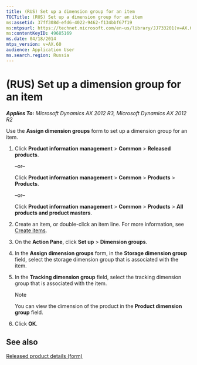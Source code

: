 ```yaml
---
title: (RUS) Set up a dimension group for an item
TOCTitle: (RUS) Set up a dimension group for an item
ms:assetid: 37ff308d-efd6-4022-9462-f134bbf67f19
ms:mtpsurl: https://technet.microsoft.com/en-us/library/JJ733201(v=AX.60)
ms:contentKeyID: 49685169
ms.date: 04/18/2014
mtps_version: v=AX.60
audience: Application User
ms.search.region: Russia
---
```


# (RUS) Set up a dimension group for an item 


_**Applies To:** Microsoft Dynamics AX 2012 R3, Microsoft Dynamics AX 2012 R2_

Use the **Assign dimension groups** form to set up a dimension group for an item.

1.  Click **Product information management** \> **Common** \> **Released products**.
    
    –or–
    
    Click **Product information management** \> **Common** \> **Products** \> **Products**.
    
    –or–
    
    Click **Product information management** \> **Common** \> **Products** \> **All products and product masters**.

2.  Create an item, or double-click an item line. For more information, see [Create items](create-items.md).

3.  On the **Action Pane**, click **Set up** \> **Dimension groups**.

4.  In the **Assign dimension groups** form, in the **Storage dimension group** field, select the storage dimension group that is associated with the item.

5.  In the **Tracking dimension group** field, select the tracking dimension group that is associated with the item.
    

    > [!NOTE]
    > <P>You can view the dimension of the product in the <STRONG>Product dimension group</STRONG> field.</P>



6.  Click **OK**.

## See also

[Released product details (form)](https://technet.microsoft.com/en-us/library/aa615563\(v=ax.60\))

  


